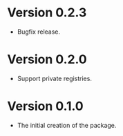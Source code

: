 # Version 0.2.3

  * Bugfix release.

# Version 0.2.0

  * Support private registries.


# Version 0.1.0

  * The initial creation of the package.
